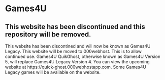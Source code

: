 <h1>Games4U</h1>
<h2>This website has been discontinued and this repository will be removed.</h2>
This website has been discontined and will now be known as Games4U Legacy. This website will be moved to 000webhost. This is to allow continued use. Games4U QuikGhost, otherwise known as Games4U Version 5, will replace Games4U Legacy Version 4. You can view the upcoming website at https://quick-ghost.000webhostapp.com. Some Games4U Legacy games will be available on the website.

